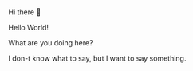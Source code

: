 #

Hi there 👋

Hello World!

What are you doing here?

I don-t know what to say, but I want to say something.
